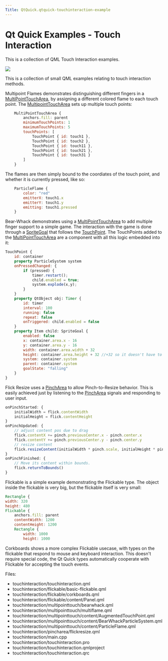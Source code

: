 ```yaml
---
Title: QtQuick.qtquick-touchinteraction-example
---
```

        
Qt Quick Examples - Touch Interaction
=====================================

<span class="subtitle"></span>
<span id="details"></span>
This is a collection of QML Touch Interaction examples.

![](https://developer.ubuntu.com/static/devportal_uploaded/c7c65a8f-88dd-4bf1-896f-3874bf5c7798-api/apps/qml/sdk-14.10/qtquick-touchinteraction-example/images/qml-touchinteraction-example.png)

This is a collection of small QML examples relating to touch interaction methods.

Multipoint Flames demonstrates distinguishing different fingers in a [MultiPointTouchArea](../QtQuick.MultiPointTouchArea.md), by assigning a different colored flame to each touch point. The [MultipointTouchArea](../QtQuick.MultiPointTouchArea.md) sets up multiple touch points:

``` qml
    MultiPointTouchArea {
        anchors.fill: parent
        minimumTouchPoints: 1
        maximumTouchPoints: 5
        touchPoints: [
            TouchPoint { id: touch1 },
            TouchPoint { id: touch2 },
            TouchPoint { id: touch11 },
            TouchPoint { id: touch21 },
            TouchPoint { id: touch31 }
        ]
    }
```

The flames are then simply bound to the coordiates of the touch point, and whether it is currently pressed, like so:

``` qml
    ParticleFlame {
        color: "red"
        emitterX: touch1.x
        emitterY: touch1.y
        emitting: touch1.pressed
    }
```

Bear-Whack demonstrates using a [MultiPointTouchArea](../QtQuick.MultiPointTouchArea.md) to add multiple finger support to a simple game. The interaction with the game is done through a [SpriteGoal](../QtQuick.Particles.SpriteGoal.md) that follows the [TouchPoint](../QtQuick.TouchPoint.md). The TouchPoints added to the [MultiPointTouchArea](../QtQuick.MultiPointTouchArea.md) are a component with all this logic embedded into it:

``` qml
TouchPoint {
    id: container
    property ParticleSystem system
    onPressedChanged: {
        if (pressed) {
            timer.restart();
            child.enabled = true;
            system.explode(x,y);
        }
    }
    property QtObject obj: Timer {
        id: timer
        interval: 100
        running: false
        repeat: false
        onTriggered: child.enabled = false
    }
    property Item child: SpriteGoal {
        enabled: false
        x: container.area.x - 16
        y: container.area.y - 16
        width: container.area.width + 32
        height: container.area.height + 32 //+32 so it doesn't have to hit the exact center
        system: container.system
        parent: container.system
        goalState: "falling"
    }
}
```

Flick Resize uses a [PinchArea](../QtQuick.PinchArea.md) to allow Pinch-to-Resize behavior. This is easily achieved just by listening to the [PinchArea](../QtQuick.PinchArea.md) signals and responding to user input.

``` qml
onPinchStarted: {
    initialWidth = flick.contentWidth
    initialHeight = flick.contentHeight
}
onPinchUpdated: {
    // adjust content pos due to drag
    flick.contentX += pinch.previousCenter.x - pinch.center.x
    flick.contentY += pinch.previousCenter.y - pinch.center.y
    // resize content
    flick.resizeContent(initialWidth * pinch.scale, initialHeight * pinch.scale, pinch.center)
}
onPinchFinished: {
    // Move its content within bounds.
    flick.returnToBounds()
}
```

Flickable is a simple example demonstrating the Flickable type. The object inside the flickable is very big, but the flickable itself is very small:

``` qml
Rectangle {
width: 320
height: 480
Flickable {
    anchors.fill: parent
    contentWidth: 1200
    contentHeight: 1200
    Rectangle {
        width: 1000
        height: 1000
```

Corkboards shows a more complex Flickable usecase, with types on the flickable that respond to mouse and keyboard interaction. This doesn't require special code, the Qt Quick types automatically cooperate with Flickable for accepting the touch events.

Files:

-   touchinteraction/touchinteraction.qml
-   touchinteraction/flickable/basic-flickable.qml
-   touchinteraction/flickable/corkboards.qml
-   touchinteraction/flickable/content/Panel.qml
-   touchinteraction/multipointtouch/bearwhack.qml
-   touchinteraction/multipointtouch/multiflame.qml
-   touchinteraction/multipointtouch/content/AugmentedTouchPoint.qml
-   touchinteraction/multipointtouch/content/BearWhackParticleSystem.qml
-   touchinteraction/multipointtouch/content/ParticleFlame.qml
-   touchinteraction/pincharea/flickresize.qml
-   touchinteraction/main.cpp
-   touchinteraction/touchinteraction.pro
-   touchinteraction/touchinteraction.qmlproject
-   touchinteraction/touchinteraction.qrc

